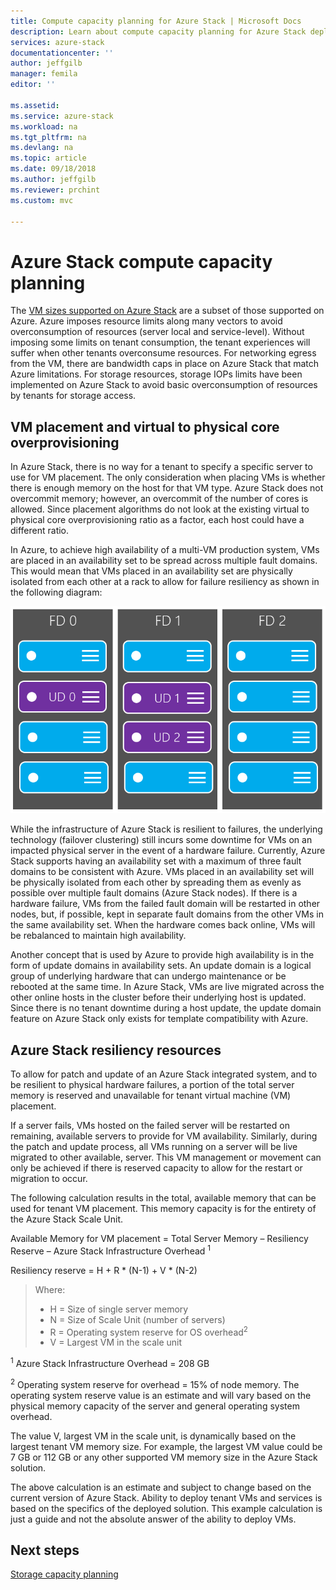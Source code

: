 ```yaml
---
title: Compute capacity planning for Azure Stack | Microsoft Docs
description: Learn about compute capacity planning for Azure Stack deployments.
services: azure-stack
documentationcenter: ''
author: jeffgilb
manager: femila
editor: ''

ms.assetid:
ms.service: azure-stack
ms.workload: na
ms.tgt_pltfrm: na
ms.devlang: na
ms.topic: article
ms.date: 09/18/2018
ms.author: jeffgilb
ms.reviewer: prchint
ms.custom: mvc

---
```


# Azure Stack compute capacity planning
The [VM sizes supported on Azure Stack](.\user\azure-stack-vm-sizes.md) are a subset of those supported on Azure. Azure imposes resource limits along many vectors to avoid overconsumption of resources (server local and service-level). Without imposing some limits on tenant consumption, the tenant experiences will suffer when other tenants overconsume resources. For networking egress from the VM, there are bandwidth caps in place on Azure Stack that match Azure limitations. For storage resources, storage IOPs limits have been implemented on Azure Stack to avoid basic overconsumption of resources by tenants for storage access.  

## VM placement and virtual to physical core overprovisioning
In Azure Stack, there is no way for a tenant to specify a specific server to use for VM placement. The only consideration when placing VMs is whether there is enough memory on the host for that VM type. Azure Stack does not overcommit memory; however, an overcommit of the number of cores is allowed. Since placement algorithms do not look at the existing virtual to physical core overprovisioning ratio as a factor, each host could have a different ratio. 

In Azure, to achieve high availability of a multi-VM production system, VMs are placed in an availability set to be spread across multiple fault domains. This would mean that VMs placed in an availability set are physically isolated from each other at a rack to allow for failure resiliency as shown in the following diagram:

![Fault and update domains](media\azure-stack-capacity-planning\domains.png)


While the infrastructure of Azure Stack is resilient to failures, the underlying technology (failover clustering) still incurs some downtime for VMs on an impacted physical server in the event of a hardware failure. Currently, Azure Stack supports having an availability set with a maximum of three fault domains to be consistent with Azure. VMs placed in an availability set will be physically isolated from each other by spreading them as evenly as possible over multiple fault domains (Azure Stack nodes). If there is a hardware failure, VMs from the failed fault domain will be restarted in other nodes, but, if possible, kept in separate fault domains from the other VMs in the same availability set. When the hardware comes back online, VMs will be rebalanced to maintain high availability.

Another concept that is used by Azure to provide high availability is in the form of update domains in availability sets. An update domain is a logical group of underlying hardware that can undergo maintenance or be rebooted at the same time. In Azure Stack, VMs are live migrated across the other online hosts in the cluster before their underlying host is updated. Since there is no tenant downtime during a host update, the update domain feature on Azure Stack only exists for template compatibility with Azure.

## Azure Stack resiliency resources
To allow for patch and update of an Azure Stack integrated system, and to be resilient to physical hardware failures, a portion of the total server memory is reserved and unavailable for tenant virtual machine (VM) placement.

If a server fails, VMs hosted on the failed server will be restarted on remaining, available servers to provide for VM availability. Similarly, during the patch and update process, all VMs running on a server will be live migrated to other available, server. This VM management or movement can only be achieved if there is reserved capacity to allow for the restart or migration to occur.

The following calculation results in the total, available memory that can be used for tenant VM placement. This memory capacity is for the entirety of the Azure Stack Scale Unit.

  Available Memory for VM placement = Total Server Memory – Resiliency Reserve – Azure Stack Infrastructure Overhead <sup>1</sup>

  Resiliency reserve = H + R * (N-1) + V * (N-2)

> Where:
> -	H = Size of single server memory
> - N = Size of Scale Unit (number of servers)
> -	R = Operating system reserve for OS overhead<sup>2</sup>
> -	V = Largest VM in the scale unit

  <sup>1</sup> Azure Stack Infrastructure Overhead = 208 GB

  <sup>2</sup> Operating system reserve for overhead = 15% of node memory. The operating system reserve value is an estimate and will vary based on the physical memory capacity of the server and general operating system overhead.

The value V, largest VM in the scale unit, is dynamically based on the largest tenant VM memory size. For example, the largest VM value could be 7 GB or 112 GB or any other supported VM memory size in the Azure Stack solution.

The above calculation is an estimate and subject to change based on the current version of Azure Stack. Ability to deploy tenant VMs and services is based on the specifics of the deployed solution. This example calculation is just a guide and not the absolute answer of the ability to deploy VMs.



## Next steps
[Storage capacity planning](capacity-planning-storage.md)

